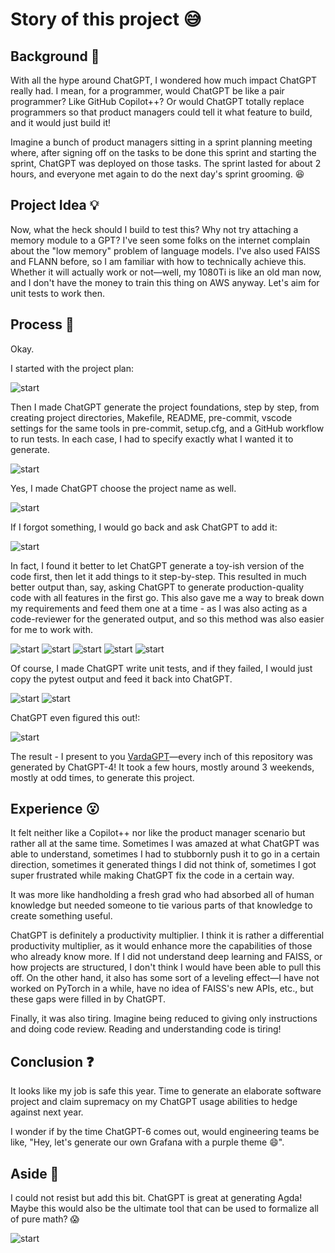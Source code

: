# Story of this project 😅

## Background 🤔

With all the hype around ChatGPT, I wondered how much impact ChatGPT really had.
I mean, for a programmer, would ChatGPT be like a pair programmer? Like GitHub
Copilot++? Or would ChatGPT totally replace programmers so that product managers
could tell it what feature to build, and it would just build it!

Imagine a bunch of product managers sitting in a sprint planning meeting where,
after signing off on the tasks to be done this sprint and starting the sprint,
ChatGPT was deployed on those tasks. The sprint lasted for about 2 hours, and
everyone met again to do the next day's sprint grooming. 😆

## Project Idea 💡

Now, what the heck should I build to test this? Why not try attaching a memory
module to a GPT? I've seen some folks on the internet complain about the "low
memory" problem of language models. I've also used FAISS and FLANN before, so I
am familiar with how to technically achieve this. Whether it will actually work
or not—well, my 1080Ti is like an old man now, and I don't have the money to
train this thing on AWS anyway. Let's aim for unit tests to work then.

## Process 🏃

Okay.

I started with the project plan:

![start](./assets/1.png)

Then I made ChatGPT generate the project foundations, step by step, from
creating project directories, Makefile, README, pre-commit, vscode settings for
the same tools in pre-commit, setup.cfg, and a GitHub workflow to run tests. In
each case, I had to specify exactly what I wanted it to generate.

![start](./assets/2.png)

Yes, I made ChatGPT choose the project name as well.

![start](./assets/3.png)

If I forgot something, I would go back and ask ChatGPT to add it:

![start](./assets/4.png)

In fact, I found it better to let ChatGPT generate a toy-ish version of the code
first, then let it add things to it step-by-step. This resulted in much better
output than, say, asking ChatGPT to generate production-quality code with all
features in the first go. This also gave me a way to break down my requirements
and feed them one at a time - as I was also acting as a code-reviewer for the
generated output, and so this method was also easier for me to work with.

![start](./assets/5.png) ![start](./assets/6.png) ![start](./assets/7.png)
![start](./assets/8.png) ![start](./assets/9.png)

Of course, I made ChatGPT write unit tests, and if they failed, I would just
copy the pytest output and feed it back into ChatGPT.

![start](./assets/10.png) ![start](./assets/11.png)

ChatGPT even figured this out!:

![start](./assets/12.png)

The result - I present to you
[VardaGPT](https://github.com/ixaxaar/vardagpt)—every inch of this repository
was generated by ChatGPT-4! It took a few hours, mostly around 3 weekends,
mostly at odd times, to generate this project.

## Experience 😮

It felt neither like a Copilot++ nor like the product manager scenario but
rather all at the same time. Sometimes I was amazed at what ChatGPT was able to
understand, sometimes I had to stubbornly push it to go in a certain direction,
sometimes it generated things I did not think of, sometimes I got super
frustrated while making ChatGPT fix the code in a certain way.

It was more like handholding a fresh grad who had absorbed all of human
knowledge but needed someone to tie various parts of that knowledge to create
something useful.

ChatGPT is definitely a productivity multiplier. I think it is rather a
differential productivity multiplier, as it would enhance more the capabilities
of those who already know more. If I did not understand deep learning and FAISS,
or how projects are structured, I don't think I would have been able to pull
this off. On the other hand, it also has some sort of a leveling effect—I have
not worked on PyTorch in a while, have no idea of FAISS's new APIs, etc., but
these gaps were filled in by ChatGPT.

Finally, it was also tiring. Imagine being reduced to giving only instructions
and doing code review. Reading and understanding code is tiring!

## Conclusion ❓

It looks like my job is safe this year. Time to generate an elaborate software
project and claim supremacy on my ChatGPT usage abilities to hedge against next
year.

I wonder if by the time ChatGPT-6 comes out, would engineering teams be like,
"Hey, let's generate our own Grafana with a purple theme 😄".

## Aside 🦄

I could not resist but add this bit. ChatGPT is great at generating Agda! Maybe
this would also be the ultimate tool that can be used to formalize all of pure
math? 😱

![start](./assets/13.png)
